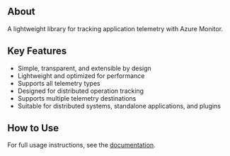 ## About

A lightweight library for tracking application telemetry with Azure Monitor.

## Key Features

- Simple, transparent, and extensible by design
- Lightweight and optimized for performance
- Supports all telemetry types
- Designed for distributed operation tracking
- Supports multiple telemetry destinations
- Suitable for distributed systems, standalone applications, and plugins

## How to Use

For full usage instructions, see the [documentation](https://github.com/stas-sultanov/azure-monitor-telemetry/blob/main/doc/readme.md).
